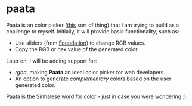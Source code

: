 paata
=====

Paata is an color picker ([this](http://colorpicker.com) sort of thing) that I am trying to build as a challenge to myself. 
Initially, it will provide basic functionality, such as: 

* Use sliders (from [Foundation](http://foundation.zurb.com)) to change RGB values.
* Copy the RGB or hex value of the generated color.

Later on, I will be adding support for:

* *rgba*, making **Paata** an ideal color picker for web developers.
* An option to generate *complementary* colors based on the user generated color.

Paata is the Sinhalese word for color - just in case you were wondering :)
